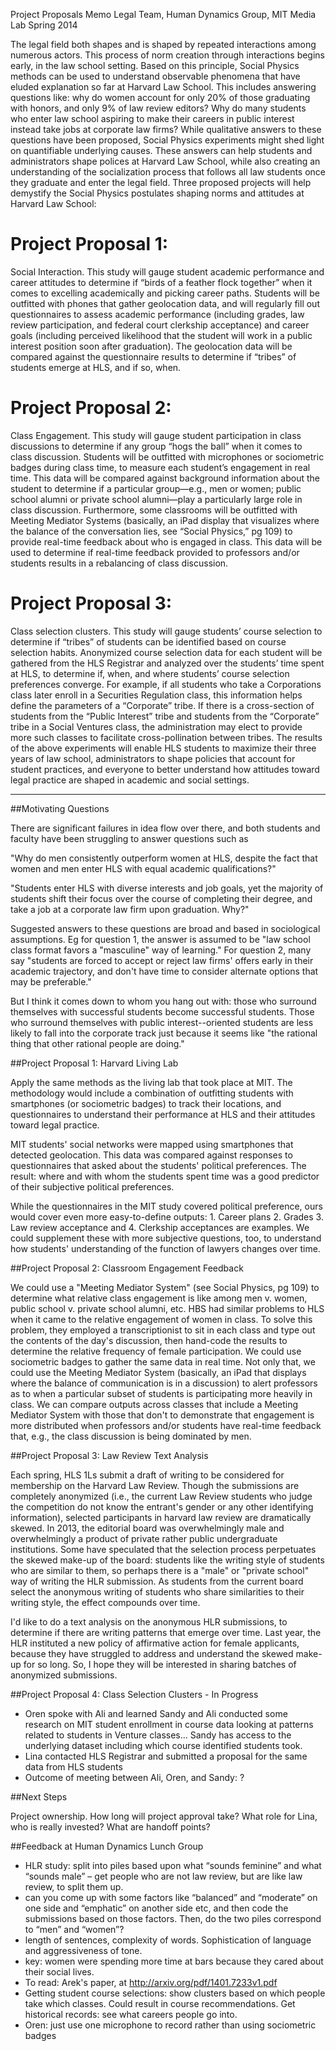 Project Proposals Memo
Legal Team, Human Dynamics Group, MIT Media Lab
Spring 2014

The legal field both shapes and is shaped by repeated interactions among numerous actors. This process of norm creation through interactions begins early, in the law school setting. Based on this principle, Social Physics methods can be used to understand observable phenomena that have eluded explanation so far at Harvard Law School. This includes answering questions like: why do women account for only 20% of those graduating with honors, and only 9% of law review editors? Why do many students who enter law school aspiring to make their careers in public interest instead take jobs at corporate law firms?
While qualitative answers to these questions have been proposed, Social Physics experiments might shed light on quantifiable underlying causes. These answers can help students and administrators shape polices at Harvard Law School, while also creating an understanding of the socialization process that follows all law students once they graduate and enter the legal field. Three proposed projects will help demystify the Social Physics postulates shaping norms and attitudes at Harvard Law School:
# Project Proposal 1: 
Social Interaction. This study will gauge student academic performance and career attitudes to determine if “birds of a feather flock together” when it comes to excelling academically and picking career paths. Students will be outfitted with phones that gather geolocation data, and will regularly fill out questionnaires to assess academic performance (including grades, law review participation, and federal court clerkship acceptance) and career goals (including perceived likelihood that the student will work in a public interest position soon after graduation). The geolocation data will be compared against the questionnaire results to determine if “tribes” of students emerge at HLS, and if so, when.

# Project Proposal 2: 
Class Engagement. This study will gauge student participation in class discussions to determine if any group “hogs the ball” when it comes to class discussion. Students will be outfitted with microphones or sociometric badges during class time, to measure each student’s engagement in real time. This data will be compared against background information about the student to determine if a particular group—e.g., men or women; public school alumni or private school alumni—play a particularly large role in class discussion. Furthermore, some classrooms will be outfitted with Meeting Mediator Systems (basically, an iPad display that visualizes where the balance of the conversation lies, see “Social Physics,” pg 109) to provide real-time feedback about who is engaged in class. This data will be used to determine if real-time feedback provided to professors and/or students results in a rebalancing of class discussion.

# Project Proposal 3: 
Class selection clusters. This study will gauge students’ course selection to determine if “tribes” of students can be identified based on course selection habits. Anonymized course selection data for each student will be gathered from the HLS Registrar and analyzed over the students’ time spent at HLS, to determine if, when, and where students’ course selection preferences converge. For example, if all students who take a Corporations class later enroll in a Securities Regulation class, this information helps define the parameters of a “Corporate” tribe. If there is a cross-section of students from the “Public Interest” tribe and students from the “Corporate” tribe in a Social Ventures class, the administration may elect to provide more such classes to facilitate cross-pollination between tribes. 
The results of the above experiments will enable HLS students to maximize their three years of law school, administrators to shape policies that account for student practices, and everyone to better understand how attitudes toward legal practice are shaped in academic and social settings.




------------------------------------------------------
##Motivating Questions

There are significant failures in idea flow over there, and both students and faculty have been struggling to answer questions such as

"Why do men consistently outperform women at HLS, despite the fact that women and men enter HLS with equal academic qualifications?" 

"Students enter HLS with diverse interests and job goals, yet the majority of students shift their focus over the course of completing their degree, and take a job at a corporate law firm upon graduation. Why?"

Suggested answers to these questions are broad and based in sociological assumptions. Eg for question 1, the answer is assumed to be "law school class format favors a "masculine" way of learning." For question 2, many say "students are forced to accept or reject law firms' offers early in their academic trajectory, and don't have time to consider alternate options that may be preferable."

But I think it comes down to whom you hang out with: those who surround themselves with successful students become successful students. Those who surround themselves with public interest--oriented students are less likely to fall into the corporate track just because it seems like "the rational thing that other rational people are doing."

##Project Proposal 1: Harvard Living Lab

Apply the same methods as the living lab that took place at MIT. The methodology would include a combination of outfitting students with smartphones (or sociometric badges) to track their locations, and questionnaires to understand their performance at HLS and their attitudes toward legal practice.

MIT students' social networks were mapped using smartphones that detected geolocation. This data was compared against responses to questionnaires that asked about the students' political preferences. The result: where and with whom the students spent time was a good predictor of their subjective political preferences.

While the questionnaires in the MIT study covered political preference, ours would cover even more easy-to-define outputs: 1. Career plans 2. Grades 3. Law review acceptance and 4. Clerkship acceptances are examples. We could supplement these with more subjective questions, too, to understand how students' understanding of the function of lawyers changes over time.

##Project Proposal 2: Classroom Engagement Feedback 

We could use a "Meeting Mediator System" (see Social Physics, pg 109) to determine what relative class engagement is like among men v. women, public school v. private school alumni, etc. HBS had similar problems to HLS when it came to the relative engagement of women in class. To solve this problem, they employed a transcriptionist to sit in each class and type out the contents of the day's discussion, then hand-code the results to determine the relative frequency of female participation. We could use sociometric badges to gather the same data in real time. Not only that, we could use the Meeting Mediator System (basically, an iPad that displays where the balance of communication is in a discussion) to alert professors as to when a particular subset of students is participating more heavily in class. We can compare outputs across classes that include a Meeting Mediator System with those that don't to demonstrate that engagement is more distributed when professors and/or students have real-time feedback that, e.g., the class discussion is being dominated by men.

##Project Proposal 3: Law Review Text Analysis 

Each spring, HLS 1Ls submit a draft of writing to be considered for membership on the Harvard Law Review. Though the submissions are completely anonymized (i.e., the current Law Review students who judge the competition do not know the entrant's gender or any other identifying information), selected participants in harvard law review are dramatically skewed. In 2013, the editorial board was overwhelmingly male and overwhelmingly a product of private rather public undergraduate institutions. Some have speculated that the selection process perpetuates the skewed make-up of the board: students like the writing style of students who are similar to them, so perhaps there is a "male" or "private school" way of writing the HLR submission. As students from the current board select the anonymous writing of students who share similarities to their writing style, the effect compounds over time. 

I'd like to do a text analysis on the anonymous HLR submissions, to determine if there are writing patterns that emerge over time. Last year, the HLR instituted a new policy of affirmative action for female applicants, because they have struggled to address and understand the skewed make-up for so long. So, I hope they will be interested in sharing batches of anonymized submissions. 

##Project Proposal 4: Class Selection Clusters - In Progress

* Oren spoke with Ali and learned Sandy and Ali conducted some research on MIT student enrollment in course data looking at patterns related to students in Venture classes... Sandy has access to the underlying dataset including which course identified students took.  
* Lina contacted HLS Registrar and submitted a proposal for the same data from HLS students 
* Outcome of meeting between Ali, Oren, and Sandy: ?


##Next Steps

Project ownership. How long will project approval take? What role for Lina, who is really invested? What are handoff points?   

##Feedback at Human Dynamics Lunch Group
* HLR study: split into piles based upon what “sounds feminine” and what “sounds male” – get people who are not law review, but are like law review, to split them up. 
* can you come up with some factors like “balanced”  and “moderate” on one side and “emphatic” on another side etc, and then code the submissions based on those factors. Then, do the two piles correspond to “men” and “women”?
* length of sentences, complexity of words. Sophistication of language and aggressiveness of tone.
* key: women were spending more time at bars because they cared about their social lives.
* To read: Arek's paper, at http://arxiv.org/pdf/1401.7233v1.pdf
* Getting student course selections: show clusters based on which people take which classes. Could result in course recommendations. Get historical records: see what careers people go into.
* Oren: just use one microphone to record rather than using sociometric badges 



